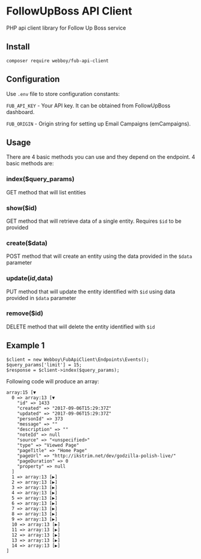 # FollowUpBoss API Client
PHP api client library for Follow Up Boss service

## Install
`composer require webboy/fub-api-client`

## Configuration

Use `.env` file to store configuration constants:

`FUB_API_KEY` - Your API key. It can be obtained from FollowUpBoss dashboard.

`FUB_ORIGIN` - Origin string for setting up Email Campaigns (emCampaigns).

## Usage

There are 4 basic methods you can use and they depend on the endpoint. 4 basic methods are:
### index($query_params)
GET method that will list entities

### show($id)
GET method that will retrieve data of a single entity. Requires `$id` to be provided

### create($data)
POST method that will create an entity using the data provided in the `$data` parameter

### update($id,$data)
PUT method that will update the entity identified with `$id` using data provided in `$data` parameter

### remove($id)
DELETE method that will delete the entity identified with `$id`

## Example 1

```$xslt
$client = new Webboy\FubApiClient\Endpoints\Events();
$query_params['limit'] = 15;
$response = $client->index($query_params);
```

Following code will produce an array:

```$xslt
array:15 [▼
  0 => array:13 [▼
    "id" => 1433
    "created" => "2017-09-06T15:29:37Z"
    "updated" => "2017-09-06T15:29:37Z"
    "personId" => 373
    "message" => ""
    "description" => ""
    "noteId" => null
    "source" => "<unspecified>"
    "type" => "Viewed Page"
    "pageTitle" => "Home Page"
    "pageUrl" => "http://ikstrim.net/dev/godzilla-polish-live/"
    "pageDuration" => 0
    "property" => null
  ]
  1 => array:13 [▶]
  2 => array:13 [▶]
  3 => array:13 [▶]
  4 => array:13 [▶]
  5 => array:13 [▶]
  6 => array:13 [▶]
  7 => array:13 [▶]
  8 => array:13 [▶]
  9 => array:13 [▶]
  10 => array:13 [▶]
  11 => array:13 [▶]
  12 => array:13 [▶]
  13 => array:13 [▶]
  14 => array:13 [▶]
]
```